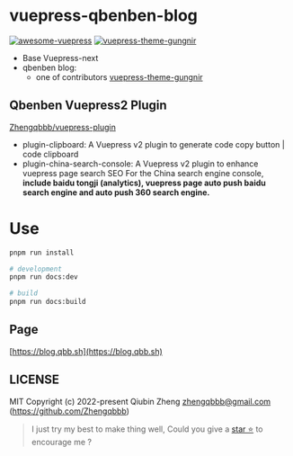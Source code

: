 # vuepress-qbenben-blog

[![awesome-vuepress](https://cdn.jsdelivr.net/gh/sindresorhus/awesome@d7305f38d29fed78fa85652e3a63e154dd8e8829/media/badge.svg)](https://github.com/vuepress/awesome-vuepress/blob/main/v2.md#projects-using-vuepressv2)
[![vuepress-theme-gungnir](https://img.shields.io/badge/Vuepress--theme-Gungnir--V2-lightgrey?logo=vuedotjs&color=blue)](https://github.com/Renovamen/vuepress-theme-gungnir)

- Base Vuepress-next
- qbenben blog:
  - one of contributors [vuepress-theme-gungnir](https://github.com/Renovamen/vuepress-theme-gungnir)

## Qbenben Vuepress2 Plugin

[Zhengqbbb/vuepress-plugin](https://github.com/Zhengqbbb/vuepress-plugin)

- plugin-clipboard: A Vuepress v2 plugin to generate code copy button | code clipboard
- plugin-china-search-console: A Vuepress v2 plugin to enhance vuepress page search SEO For the China search engine console, **include baidu tongji (analytics), vuepress page auto push baidu search engine and auto push 360 search engine.**

# Use

```sh
pnpm run install

# development
pnpm run docs:dev

# build
pnpm run docs:build

```

## Page

[https://blog.qbb.sh](https://blog.qbb.sh)

## LICENSE

MIT
Copyright (c) 2022-present Qiubin Zheng <zhengqbbb@gmail.com> (https://github.com/Zhengqbbb)

> I just try my best to make thing well, Could you give a [star ⭐](https://github.com/Zhengqbbb/vuepress-blog) to encourage me ?
